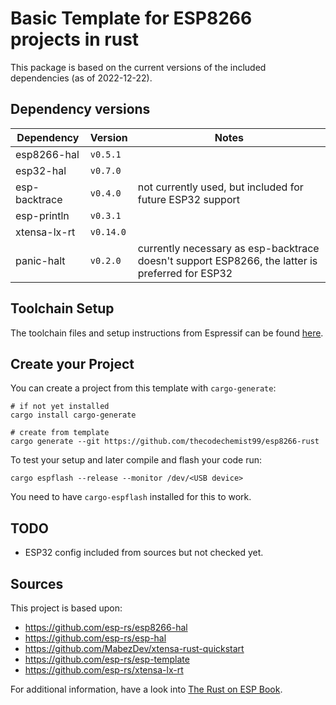 # Basic Template for ESP8266 projects in rust
This package is based on the current versions of the included dependencies (as of 2022-12-22).

## Dependency versions
| Dependency    | Version   | Notes                                                                                           |
| ------------- | --------- | ----------------------------------------------------------------------------------------------- |
| esp8266-hal   | `v0.5.1`  |                                                                                                 |
| esp32-hal     | `v0.7.0`  |                                                                                                 |
| esp-backtrace | `v0.4.0`  | not currently used, but included for future ESP32 support                                       |
| esp-println   | `v0.3.1`  |                                                                                                 |
| xtensa-lx-rt  | `v0.14.0` |                                                                                                 |
| panic-halt    | `v0.2.0`  | currently necessary as esp-backtrace doesn't support ESP8266, the latter is preferred for ESP32 |

## Toolchain Setup
The toolchain files and setup instructions from Espressif can be found [here](https://docs.espressif.com/projects/esp8266-rtos-sdk/en/latest/get-started/linux-setup.html).

## Create your Project
You can create a project from this template with `cargo-generate`:
```
# if not yet installed
cargo install cargo-generate

# create from template
cargo generate --git https://github.com/thecodechemist99/esp8266-rust
```

To test your setup and later compile and flash your code run:
```
cargo espflash --release --monitor /dev/<USB device>
```
You need to have `cargo-espflash` installed for this to work.

## TODO
- ESP32 config included from sources but not checked yet.

## Sources
This project is based upon:
- https://github.com/esp-rs/esp8266-hal
- https://github.com/esp-rs/esp-hal
- https://github.com/MabezDev/xtensa-rust-quickstart
- https://github.com/esp-rs/esp-template
- https://github.com/esp-rs/xtensa-lx-rt

For additional information, have a look into [The Rust on ESP Book](https://esp-rs.github.io/book/).
